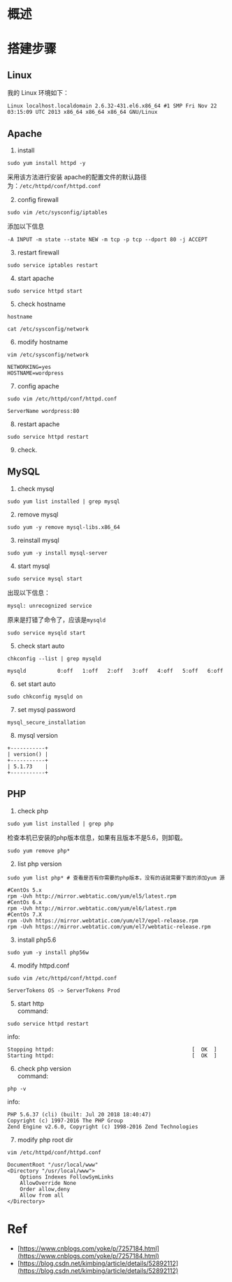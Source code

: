# 概述
# 搭建步骤
## Linux
我的 Linux  环境如下：
```
Linux localhost.localdomain 2.6.32-431.el6.x86_64 #1 SMP Fri Nov 22 03:15:09 UTC 2013 x86_64 x86_64 x86_64 GNU/Linux
```

## Apache

1. install
```
sudo yum install httpd -y
```
采用该方法进行安装 apache的配置文件的默认路径为：`/etc/httpd/conf/httpd.conf`

2. config firewall
```
sudo vim /etc/sysconfig/iptables
```
添加以下信息
```
-A INPUT -m state --state NEW -m tcp -p tcp --dport 80 -j ACCEPT
```

3. restart firewall
```
sudo service iptables restart
```

4. start apache
```
sudo service httpd start
```

5. check hostname
```
hostname
```
```
cat /etc/sysconfig/network
```

6. modify hostname
```
vim /etc/sysconfig/network
```
```
NETWORKING=yes
HOSTNAME=wordpress
```

7. config apache
```
sudo vim /etc/httpd/conf/httpd.conf
```
```
ServerName wordpress:80
```

8. restart apache
```
sudo service httpd restart
```

9. check.

## MySQL

1. check mysql
```
sudo yum list installed | grep mysql
```

2. remove mysql
```
sudo yum -y remove mysql-libs.x86_64
```

3. reinstall mysql
```
sudo yum -y install mysql-server
```

4. start mysql
```
sudo service mysql start
```
出现以下信息：
```
mysql: unrecognized service
```
原来是打错了命令了，应该是`mysqld`
```
sudo service mysqld start
```

5. check start auto
```
chkconfig --list | grep mysqld
```
```
mysqld          0:off   1:off   2:off   3:off   4:off   5:off   6:off
```

6. set start auto
```
sudo chkconfig mysqld on
```

7. set mysql password
```
mysql_secure_installation
```

8. mysql version
```
+-----------+
| version() |
+-----------+
| 5.1.73    |
+-----------+
```

## PHP

1. check php
```
sudo yum list installed | grep php
```
检查本机已安装的php版本信息，如果有且版本不是5.6，则卸载。
```
sudo yum remove php*
```

2. list php version
```
sudo yum list php* # 查看是否有你需要的php版本，没有的话就需要下面的添加yum 源
```
```
#CentOs 5.x
rpm -Uvh http://mirror.webtatic.com/yum/el5/latest.rpm
#CentOs 6.x
rpm -Uvh http://mirror.webtatic.com/yum/el6/latest.rpm
#CentOs 7.X
rpm -Uvh https://mirror.webtatic.com/yum/el7/epel-release.rpm
rpm -Uvh https://mirror.webtatic.com/yum/el7/webtatic-release.rpm
```

3. install php5.6
```
sudo yum -y install php56w
```

4. modify httpd.conf
```
sudo vim /etc/httpd/conf/httpd.conf
```
```
ServerTokens OS -> ServerTokens Prod
```

5. start http<br>
command:
```
sudo service httpd restart
```
info:
```
Stopping httpd:                                            [  OK  ]
Starting httpd:                                            [  OK  ]
```

6. check php version<br>
command:
```
php -v
```
info:
```
PHP 5.6.37 (cli) (built: Jul 20 2018 18:40:47)
Copyright (c) 1997-2016 The PHP Group
Zend Engine v2.6.0, Copyright (c) 1998-2016 Zend Technologies
```

7. modify php root dir
```
vim /etc/httpd/conf/httpd.conf
```
```
DocumentRoot "/usr/local/www"
<Directory "/usr/local/www">
    Options Indexes FollowSymLinks
    AllowOverride None
    Order allow,deny
    Allow from all
</Directory>
```

# Ref
- [https://www.cnblogs.com/yoke/p/7257184.html](https://www.cnblogs.com/yoke/p/7257184.html)
- [https://blog.csdn.net/kimbing/article/details/52892112](https://blog.csdn.net/kimbing/article/details/52892112)
